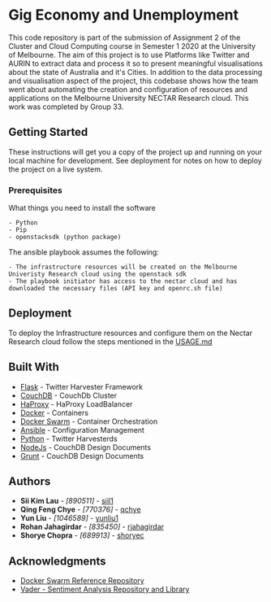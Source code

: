 # Gig Economy and Unemployment

This code repository is part of the submission of Assignment 2 of the Cluster and Cloud Computing course in Semester 1 2020 at the University of Melbourne.
The aim of this project is to use Platforms like Twitter and AURIN to extract data and process it so to present meaningful visualisations about the state of Australia and it's Cities.
In addition to the data processing and visualisation aspect of the project, this codebase shows how the team went about automating the creation and configuration of resources and applications on the Melbourne University NECTAR Research cloud. This work was completed by Group 33.

## Getting Started

These instructions will get you a copy of the project up and running on your local machine for development. See deployment for notes on how to deploy the project on a live system.

### Prerequisites

What things you need to install the software

``` text
- Python
- Pip
- openstacksdk (python package)
```

The ansible playbook assumes the following:

```text
- The infrastructure resources will be created on the Melbourne Univeristy Research cloud using the openstack sdk
- The playbook initiator has access to the nectar cloud and has downloaded the necessary files (API key and openrc.sh file)
```

## Deployment

To deploy the Infrastructure resources and configure them on the Nectar Research cloud follow the steps mentioned in the [USAGE.md](USAGE.md)

## Built With

- [Flask](https://flask.palletsprojects.com/en/1.1.x/) - Twitter Harvester Framework
- [CouchDB](https://couchdb.apache.org/) - CouchDb Cluster
- [HaProxy](http://www.haproxy.org/) - HaProxy LoadBalancer
- [Docker](https://www.docker.com/) - Containers
- [Docker Swarm](https://docs.docker.com/engine/swarm/) - Container Orchestration
- [Ansible](https://www.ansible.com/) - Configuration Management
- [Python](https://www.python.org/) - Twitter Harvesterds
- [NodeJs](https://nodejs.org/en/) - CouchDB Design Documents
- [Grunt](https://gruntjs.com/) - CouchDB Design Documents

## Authors

- **Sii Kim Lau** - *[890511]* - [siil1](siil1@student.unimelb.edu.au)
- **Qing Feng Chye** - *[770376]* - [qchye](qchye@student.unimelb.edu.au)
- **Yun Liu** - *[1046589]* - [yunliu1](yunliu1@student.unimelb.edu.au)
- **Rohan Jahagirdar** - *[835450]* - [rjahagirdar](rjahagirdar@student.unimelb.edu.au)
- **Shorye Chopra** - *[689913]* - [shoryec](shoryec@student.unimelb.edu.au)

## Acknowledgments

- [Docker Swarm Reference Repository](https://github.com/atosatto/ansible-dockerswarm/tree/600b9913d8d219d1296994cb64ed7a46e1879808)
- [Vader - Sentiment Analysis Repository and Library](https://github.com/cjhutto/vaderSentiment)
